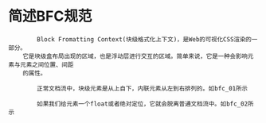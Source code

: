 # 简述BFC规范

            Block Fromatting Context(块级格式化上下文)，是Web的可视化CSS渲染的一部分。
        它是块级盒布局出现的区域，也是浮动层进行交互的区域。简单来说，它是一种会影响元素与元素之间位置、间距
        的属性。

            正常文档流中，块级元素是从上自下，内联元素从左到右排列的。如bfc_01所示

            如果我们给元素一个float或者绝对定位，它就会脱离普通文档流中。如bfc_02所示
        